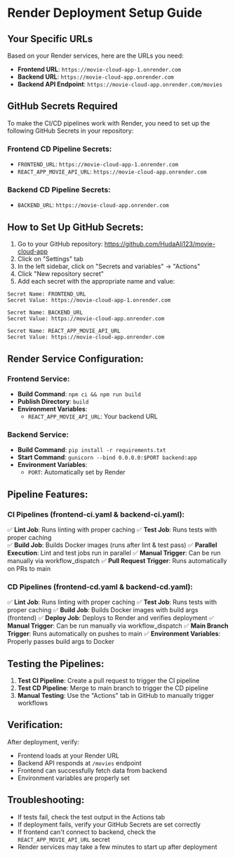 # Render Deployment Setup Guide

## Your Specific URLs

Based on your Render services, here are the URLs you need:

- **Frontend URL**: `https://movie-cloud-app-1.onrender.com`
- **Backend URL**: `https://movie-cloud-app.onrender.com`
- **Backend API Endpoint**: `https://movie-cloud-app.onrender.com/movies`

## GitHub Secrets Required

To make the CI/CD pipelines work with Render, you need to set up the following GitHub Secrets in your repository:

### Frontend CD Pipeline Secrets:
- `FRONTEND_URL`: `https://movie-cloud-app-1.onrender.com`
- `REACT_APP_MOVIE_API_URL`: `https://movie-cloud-app.onrender.com`

### Backend CD Pipeline Secrets:
- `BACKEND_URL`: `https://movie-cloud-app.onrender.com`

## How to Set Up GitHub Secrets:

1. Go to your GitHub repository: https://github.com/HudaAli123/movie-cloud-app
2. Click on "Settings" tab
3. In the left sidebar, click on "Secrets and variables" → "Actions"
4. Click "New repository secret"
5. Add each secret with the appropriate name and value:

```
Secret Name: FRONTEND_URL
Secret Value: https://movie-cloud-app-1.onrender.com

Secret Name: BACKEND_URL  
Secret Value: https://movie-cloud-app.onrender.com

Secret Name: REACT_APP_MOVIE_API_URL
Secret Value: https://movie-cloud-app.onrender.com
```

## Render Service Configuration:

### Frontend Service:
- **Build Command**: `npm ci && npm run build`
- **Publish Directory**: `build`
- **Environment Variables**:
  - `REACT_APP_MOVIE_API_URL`: Your backend URL

### Backend Service:
- **Build Command**: `pip install -r requirements.txt`
- **Start Command**: `gunicorn --bind 0.0.0.0:$PORT backend:app`
- **Environment Variables**:
  - `PORT`: Automatically set by Render

## Pipeline Features:

### CI Pipelines (frontend-ci.yaml & backend-ci.yaml):
✅ **Lint Job**: Runs linting with proper caching
✅ **Test Job**: Runs tests with proper caching  
✅ **Build Job**: Builds Docker images (runs after lint & test pass)
✅ **Parallel Execution**: Lint and test jobs run in parallel
✅ **Manual Trigger**: Can be run manually via workflow_dispatch
✅ **Pull Request Trigger**: Runs automatically on PRs to main

### CD Pipelines (frontend-cd.yaml & backend-cd.yaml):
✅ **Lint Job**: Runs linting with proper caching
✅ **Test Job**: Runs tests with proper caching
✅ **Build Job**: Builds Docker images with build args (frontend)
✅ **Deploy Job**: Deploys to Render and verifies deployment
✅ **Manual Trigger**: Can be run manually via workflow_dispatch
✅ **Main Branch Trigger**: Runs automatically on pushes to main
✅ **Environment Variables**: Properly passes build args to Docker

## Testing the Pipelines:

1. **Test CI Pipeline**: Create a pull request to trigger the CI pipeline
2. **Test CD Pipeline**: Merge to main branch to trigger the CD pipeline
3. **Manual Testing**: Use the "Actions" tab in GitHub to manually trigger workflows

## Verification:

After deployment, verify:
- Frontend loads at your Render URL
- Backend API responds at `/movies` endpoint
- Frontend can successfully fetch data from backend
- Environment variables are properly set

## Troubleshooting:

- If tests fail, check the test output in the Actions tab
- If deployment fails, verify your GitHub Secrets are set correctly
- If frontend can't connect to backend, check the `REACT_APP_MOVIE_API_URL` secret
- Render services may take a few minutes to start up after deployment

